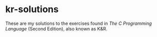 # kr-solutions
These are my solutions to the exercises found in *The C Programming Language* (Second Edition), also known as K&amp;R.
